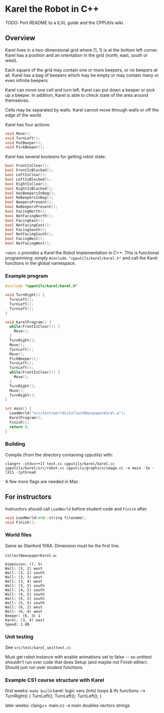 # Karel the Robot in C++

TODO: Port README to a ILXL guide and the CPPUtils wiki.

## Overview

Karel lives in a two-dimensional grid where (1, 1) is at the bottom left corner. Karel has a position and an orientation in the grid (north, east, south or west).

Each square of the grid may contain one or more beepers, or no beepers at all. Karel has a bag of beepers which may be empty or may contain many or even infinite beepers.

Karel can move one cell and turn left. Karel can put down a beeper or pick up a beeper. In addition, Karel is able to check state of the area around themselves.

Cells may be separated by walls. Karel cannot move through walls or off the edge of the world.

Karel has four actions:

```cpp
void Move();
void TurnLeft();
void PutBeeper();
void PickBeeper();
```

Karel has several booleans for getting robot state:
```cpp
bool FrontIsClear();
bool FrontIsBlocked();
bool LeftIsClear();
bool LeftIsBlocked();
bool RightIsClear();
bool RightIsBlocked();
bool HasBeepersInBag();
bool NoBeepersInBag();
bool BeepersPresent();
bool NoBeepersPresent();
bool FacingNorth();
bool NotFacingNorth();
bool FacingEast();
bool NotFacingEast();
bool FacingSouth();
bool NotFacingSouth();
bool FacingWest();
bool NotFacingWest();
```

``robot.h`` provides a Karel the Robot implementation in C++. This is functional programming: simply ``#include "cpputils/karel/karel.h"`` and call the Karel functions in the global namespace.

### Example program

```cpp
#include "cpputils/karel/karel.h"

void TurnRight() {
  TurnLeft();
  TurnLeft();
  TurnLeft();
}

void KarelProgram() {
  while(FrontIsClear()) {
    Move();
  }
  TurnRight();
  Move();
  TurnLeft();
  Move();
  PickBeeper();
  TurnLeft();
  TurnLeft();
  while(FrontIsClear()) {
    Move();
  }
  TurnRight();
  Move();
  TurnRight();
}

int main() {
  LoadWorld("src/test/worlds/CollectNewspaperKarel.w");
  KarelProgram();
  Finish();
  return 0;
}
```

### Building

Compile (from the directory containing cpputils) with:

``clang++ -std=c++17 test.cc cpputils/karel/karel.cc cpputils/karel/src/robot.cc cpputils/graphics/image.cc -o main -lm -lX11 -lpthread``

A few more flags are needed in Mac.

## For instructors

Instructors should call ``LoadWorld`` before student code and ``Finish`` after.

```cpp
void LoadWorld(std::string filename);
void Finish();
```

### World files

Same as Stanford 106A. Dimension must be the first line.

`CollectNewspaperKarel.w`:

```
Dimension: (7, 5)
Wall: (3, 2) west
Wall: (3, 2) south
Wall: (3, 3) west
Wall: (3, 4) west
Wall: (3, 5) south
Wall: (4, 2) south
Wall: (4, 5) south
Wall: (5, 2) south
Wall: (5, 5) south
Wall: (6, 2) west
Wall: (6, 4) west
Beeper: (6, 3) 1
Karel: (3, 4) east
Speed: 1.00
```

### Unit testing

See ``src/test/karel_unittest.cc``

Must get robot instance with enable animations set to false -- so unittest shouldn't run over code that does Setup (and maybe not Finish either). Should just run over student functions.

### Example CS1 course structure with Karel

first weeks:
`make build`
karel:
  logic
  vars (ints)
  loops & ifs
  functions  --> TurnRight() { TurnLeft(); TurnLeft(); TurnLeft(); }

later weeks:
clang++ main.cc -o main
doubles
vectors
strings
